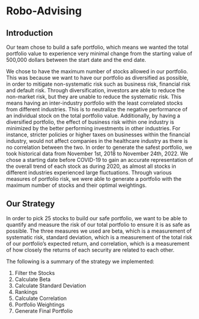 # Robo-Advising


## Introduction
Our team chose to build a safe portfolio, which means we wanted the total portfolio value to experience very minimal change from the starting value of 500,000 dollars between the start date and the end date. 

We chose to have the maximum number of stocks allowed in our portfolio. This was because we want to have our portfolio as diversified as possible, in order to mitigate non-systematic risk such as business risk, financial risk and default risk. 
Through diversification, investors are able to reduce the non-market risk, but they are unable to reduce the systematic risk. This means having an inter-industry portfolio with the least correlated stocks from different industries. This is to neutralize the negative performance of an individual stock on the total portfolio value. 
Additionally, by having a diversified portfolio, the effect of business risk within one industry is minimized by the better performing investments in other industries. For instance, stricter policies or higher taxes on businesses within the financial industry, would not affect companies in the healthcare industry as there is no correlation between the two.
In order to generate the safest portfolio, we took historical data from November 1st, 2018 to November 24th, 2022. We chose a starting date before COVID-19 to gain an accurate representation of the overall trend of each stock as during 2020, as almost all stocks in different industries experienced large fluctuations. Through various measures of portfolio risk, we were able to generate a portfolio with the maximum number of stocks and their optimal weightings.

## Our Strategy
In order to pick 25 stocks to build our safe portfolio, we want to be able to quantify and measure the risk of our total portfolio to ensure it is as safe as possible. The three measures we used are beta, which is a measurement of systematic risk, standard deviation, which is a measurement of the total risk of our portfolio’s expected return, and correlation, which is a measurement of how closely the returns of each security are related to each other.

The following is a summary of the strategy we implemented:

  1. Filter the Stocks
  2. Calculate Beta
  3. Calculate Standard Deviation
  4. Rankings
  5. Calculate Correlation
  6. Portfolio Weightings
  7. Generate Final Portfolio

